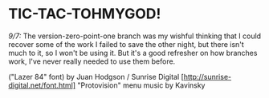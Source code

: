 TIC-TAC-TOHMYGOD!
======

*9/7:* The version-zero-point-one branch was my wishful thinking that I could recover some of the work I failed to save the other night, but there isn't much to it, so I won't be using it. But it's a good refresher on how branches work, I've never really needed to use them before. 

("Lazer 84" font) by Juan Hodgson / Sunrise Digital [http://sunrise-digital.net/font.html]
"Protovision" menu music by Kavinsky
